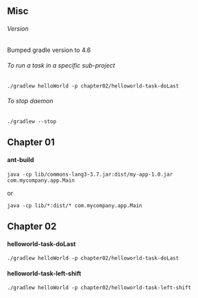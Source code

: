 ## Misc
###### Version
Bumped gradle version to 4.6

###### To run a task in a specific sub-project
```
./gradlew helloWorld -p chapter02/helloworld-task-doLast
```

###### To stop daemon
```
./gradlew --stop
```

## Chapter 01
#### ant-build
```
java -cp lib/commons-lang3-3.7.jar:dist/my-app-1.0.jar com.mycompany.app.Main
```
or
```
java -cp lib/*:dist/* com.mycompany.app.Main
```

## Chapter 02

#### helloworld-task-doLast
```
./gradlew helloWorld -p chapter02/helloworld-task-doLast
```

#### helloworld-task-left-shift
```
./gradlew helloWorld -p chapter02/helloworld-task-left-shift
```
